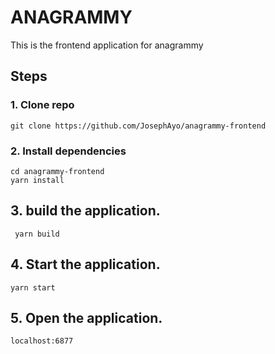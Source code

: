 # ANAGRAMMY
This is the frontend application for anagrammy

## Steps

### 1. Clone repo
```
git clone https://github.com/JosephAyo/anagrammy-frontend
```
### 2. Install dependencies
```
cd anagrammy-frontend
yarn install
```
## 3. build the application.
```
 yarn build 
```
## 4. Start the application.
``` 
yarn start
```
## 5. Open the application.
```
localhost:6877
```